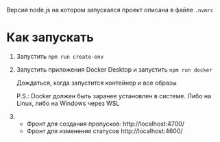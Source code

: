 Версия node.js на котором запускался проект описана в файле `.nvmrc`

# Как запускать

1. Запустить `npm run create-env`
2. Запустить приложения Docker Desktop и запустить `npm run docker`

	Дождаться, когда запустится контейнер и все образы

	P.S.: Docker должен быть заранее установлен в системе. Либо на Linux, либо на Windows через WSL

3. 
	- Фронт для создания пропусков: http://localhost:4700/
	- Фронт для изменения статусов http://localhost:4600/